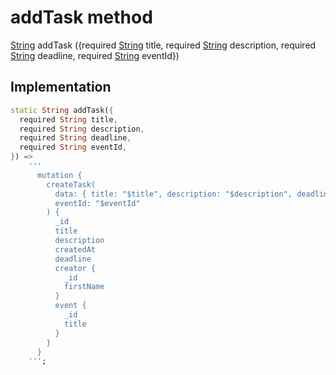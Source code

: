 


# addTask method








[String](https://api.flutter.dev/flutter/dart-core/String-class.html) addTask
(\{required [String](https://api.flutter.dev/flutter/dart-core/String-class.html) title, required [String](https://api.flutter.dev/flutter/dart-core/String-class.html) description, required [String](https://api.flutter.dev/flutter/dart-core/String-class.html) deadline, required [String](https://api.flutter.dev/flutter/dart-core/String-class.html) eventId})








## Implementation

```dart
static String addTask({
  required String title,
  required String description,
  required String deadline,
  required String eventId,
}) =>
    '''
      mutation {
        createTask(
          data: { title: "$title", description: "$description", deadline: "$deadline" }
          eventId: "$eventId"
        ) {
          _id
          title
          description
          createdAt
          deadline
          creator {
            _id
            firstName
          }
          event {
            _id
            title
          }
        }
      }
    ''';
```







